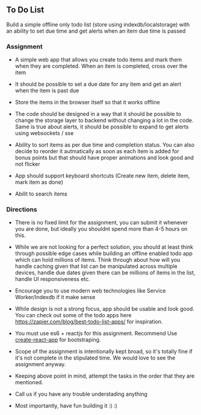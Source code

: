 ## To Do List

Build a simple  offline only todo list (store using indexdb/localstorage) with an ability to set due time and get alerts when an item due time is passed

### Assignment

- A simple web app that allows you create todo items and mark them when they are completed. When an item is completed, cross over the item 

- It should be possible to set a due date for any item and get an alert when the item is past due

- Store the items in the browser itself so that it works offline

- The code should be designed in a way that it should be possible to change the storage layer to backend without changing a lot in the code. Same is true about alerts, it should be possible to expand to get alerts using websockets / sse

- Ability to sort items as per due time and completion status. You can also decide to reorder it autmatically as soon as each item is added for bonus points but that should have proper animations and look good and not flicker

- App should support keyboard shortcuts (Create new item, delete item, mark item as done)

- Abilit to search items 




### Directions

- There is no fixed limit for the assignment, you can submit it whenever you are done, but ideally you shouldnt spend more than 4-5 hours on this.

- While we are not looking for a perfect solution, you should at least think through possible edge cases while building an offline enabled todo app which can hold millions of items. Think through about how will you handle caching given that list can be manipulated across multiple devices, handle due dates given there can be millions of items in the list, handle UI responsiveness etc.

- Encourage you to use modern web technologies like Service Worker/Indexdb if it make sense

- While design is not a strong focus, app should be usable and look good. You can check out some of the todo apps here https://zapier.com/blog/best-todo-list-apps/ for inspiration.

- You must use es6 + reactjs for this assignment. Recommend Use [create-react-app](https://github.com/facebookincubator/create-react-app)
for bootstraping.

- Scope of the assignment is intentionally kept broad, so it's totally fine if it's not complete in the stipulated time. We would love to see the assignment anyway.

- Keeping above point in mind, attempt the tasks in the order that they are mentioned.

- Call us if you have any trouble understading anything

- Most importantly, have fun building it :) :)


